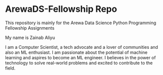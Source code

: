 # ArewaDS-Fellowship Repo

This repository is mainly for the Arewa Data Science Python Programming Fellowship Assignments

My name is Zainab Aliyu

I am a Computer Scientist, a tech advocate and a lover of communities and also an ML enthusiast. I am passionate about the potential of machine learning and aspires to become an ML engineer. I believes in the power of technology to solve real-world problems and  excited to contribute to the field.

